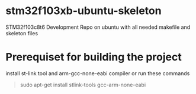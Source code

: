 # stm32f103xb-ubuntu-skeleton
STM32f103c8t6 Development Repo on ubuntu with all needed makefile and skeleton files



# Prerequiset for building the project 
install st-link tool and arm-gcc-none-eabi compiler
or run these commands
> sudo apt-get install stlink-tools gcc-arm-none-eabi



